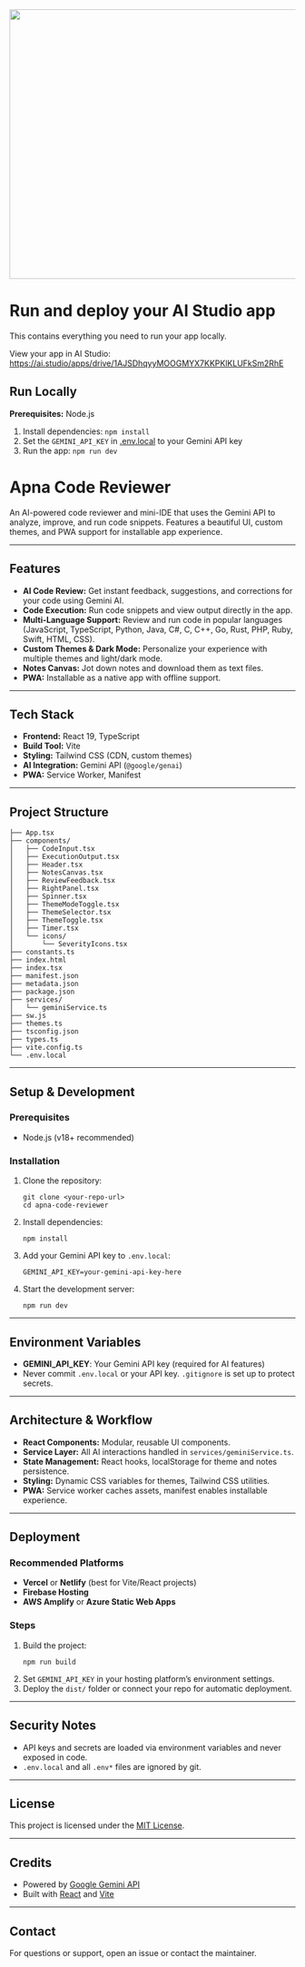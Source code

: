 <div align="center">
<img width="1200" height="475" alt="GHBanner" src="https://github.com/user-attachments/assets/0aa67016-6eaf-458a-adb2-6e31a0763ed6" />
</div>

# Run and deploy your AI Studio app

This contains everything you need to run your app locally.

View your app in AI Studio: https://ai.studio/apps/drive/1AJSDhqyyMOOGMYX7KKPKlKLUFkSm2RhE

## Run Locally

**Prerequisites:**  Node.js


1. Install dependencies:
   `npm install`
2. Set the `GEMINI_API_KEY` in [.env.local](.env.local) to your Gemini API key
3. Run the app:
   `npm run dev`

# Apna Code Reviewer

An AI-powered code reviewer and mini-IDE that uses the Gemini API to analyze, improve, and run code snippets. Features a beautiful UI, custom themes, and PWA support for installable app experience.

---

## Features
- **AI Code Review:** Get instant feedback, suggestions, and corrections for your code using Gemini AI.
- **Code Execution:** Run code snippets and view output directly in the app.
- **Multi-Language Support:** Review and run code in popular languages (JavaScript, TypeScript, Python, Java, C#, C, C++, Go, Rust, PHP, Ruby, Swift, HTML, CSS).
- **Custom Themes & Dark Mode:** Personalize your experience with multiple themes and light/dark mode.
- **Notes Canvas:** Jot down notes and download them as text files.
- **PWA:** Installable as a native app with offline support.

---

## Tech Stack
- **Frontend:** React 19, TypeScript
- **Build Tool:** Vite
- **Styling:** Tailwind CSS (CDN, custom themes)
- **AI Integration:** Gemini API (`@google/genai`)
- **PWA:** Service Worker, Manifest

---

## Project Structure
```
├── App.tsx
├── components/
│   ├── CodeInput.tsx
│   ├── ExecutionOutput.tsx
│   ├── Header.tsx
│   ├── NotesCanvas.tsx
│   ├── ReviewFeedback.tsx
│   ├── RightPanel.tsx
│   ├── Spinner.tsx
│   ├── ThemeModeToggle.tsx
│   ├── ThemeSelector.tsx
│   ├── ThemeToggle.tsx
│   ├── Timer.tsx
│   └── icons/
│       └── SeverityIcons.tsx
├── constants.ts
├── index.html
├── index.tsx
├── manifest.json
├── metadata.json
├── package.json
├── services/
│   └── geminiService.ts
├── sw.js
├── themes.ts
├── tsconfig.json
├── types.ts
├── vite.config.ts
└── .env.local
```

---

## Setup & Development

### Prerequisites
- Node.js (v18+ recommended)

### Installation
1. Clone the repository:
   ```
   git clone <your-repo-url>
   cd apna-code-reviewer
   ```
2. Install dependencies:
   ```
   npm install
   ```
3. Add your Gemini API key to `.env.local`:
   ```
   GEMINI_API_KEY=your-gemini-api-key-here
   ```
4. Start the development server:
   ```
   npm run dev
   ```

---

## Environment Variables
- **GEMINI_API_KEY**: Your Gemini API key (required for AI features)
- Never commit `.env.local` or your API key. `.gitignore` is set up to protect secrets.

---

## Architecture & Workflow
- **React Components:** Modular, reusable UI components.
- **Service Layer:** All AI interactions handled in `services/geminiService.ts`.
- **State Management:** React hooks, localStorage for theme and notes persistence.
- **Styling:** Dynamic CSS variables for themes, Tailwind CSS utilities.
- **PWA:** Service worker caches assets, manifest enables installable experience.

---

## Deployment

### Recommended Platforms
- **Vercel** or **Netlify** (best for Vite/React projects)
- **Firebase Hosting**
- **AWS Amplify** or **Azure Static Web Apps**

### Steps
1. Build the project:
   ```
   npm run build
   ```
2. Set `GEMINI_API_KEY` in your hosting platform’s environment settings.
3. Deploy the `dist/` folder or connect your repo for automatic deployment.

---

## Security Notes
- API keys and secrets are loaded via environment variables and never exposed in code.
- `.env.local` and all `.env*` files are ignored by git.

---

## License
This project is licensed under the [MIT License](LICENSE).

---

## Credits
- Powered by [Google Gemini API](https://ai.google.dev/)
- Built with [React](https://react.dev/) and [Vite](https://vitejs.dev/)

---

## Contact
For questions or support, open an issue or contact the maintainer.
